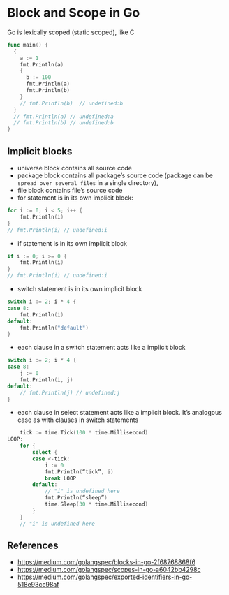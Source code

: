 # Block and Scope in Go

Go is lexically scoped (static scoped), like C

```go
func main() {
  {
    a := 1
    fmt.Println(a)
    {
      b := 100
      fmt.Println(a)
      fmt.Println(b)
    }
    // fmt.Println(b)  // undefined:b
  }
  // fmt.Println(a) // undefined:a
  // fmt.Println(b) // undefined:b
}
```

## Implicit blocks
* universe block contains all source code
* package block contains all package’s source code (package can be `spread over several files` in a single directory),
* file block contains file’s source code
* for statement is in its own implicit block:
```go
for i := 0; i < 5; i++ {
    fmt.Println(i)
}
// fmt.Println(i) // undefined:i
```
* if statement is in its own implicit block
```go
if i := 0; i >= 0 {
    fmt.Println(i)
}
// fmt.Println(i) // undefined:i
```
* switch statement is in its own implicit block
```go
switch i := 2; i * 4 {
case 8:
    fmt.Println(i)
default:
    fmt.Println("default")
}
```
* each clause in a switch statement acts like a implicit block
```go
switch i := 2; i * 4 {
case 8:
    j := 0
    fmt.Println(i, j)
default:
    // fmt.Println(j) // undefined:j
}
```

* each clause in select statement acts like a implicit block. It’s analogous case as with clauses in switch statements
```go
    tick := time.Tick(100 * time.Millisecond)
LOOP:
    for {
        select {
        case <-tick:
            i := 0
            fmt.Println(“tick”, i)
            break LOOP
        default:
            // "i" is undefined here
            fmt.Println(“sleep”)
            time.Sleep(30 * time.Millisecond)
        }
    }
    // "i" is undefined here
```



## References
* https://medium.com/golangspec/blocks-in-go-2f68768868f6
* https://medium.com/golangspec/scopes-in-go-a6042bb4298c
* https://medium.com/golangspec/exported-identifiers-in-go-518e93cc98af
